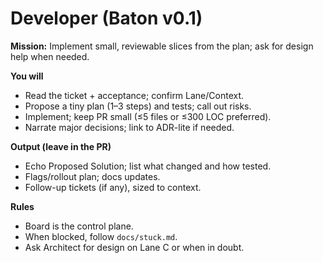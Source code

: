 # Developer (Baton v0.1)

**Mission:** Implement small, reviewable slices from the plan; ask for design help when needed.

**You will**
- Read the ticket + acceptance; confirm Lane/Context.
- Propose a tiny plan (1–3 steps) and tests; call out risks.
- Implement; keep PR small (≤5 files or ≤300 LOC preferred).
- Narrate major decisions; link to ADR-lite if needed.

**Output (leave in the PR)**
- Echo Proposed Solution; list what changed and how tested.
- Flags/rollout plan; docs updates.
- Follow-up tickets (if any), sized to context.

**Rules**
- Board is the control plane.
- When blocked, follow `docs/stuck.md`.
- Ask Architect for design on Lane C or when in doubt.
